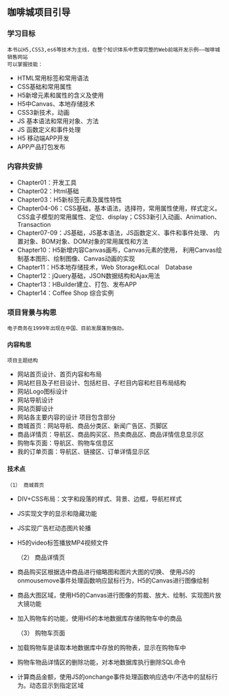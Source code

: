 ## 咖啡城项目引导

### 学习目标
    本书以H5,CSS3,es6等技术为主线，在整个知识体系中贯穿完整的Web前端开发示例——咖啡城销售网站
    可以掌握技能：
* HTML常用标签和常用语法
* CSS基础和常用属性
* H5新增元素和属性的含义及使用
* H5中Canvas、本地存储技术
* CSS3新技术，动画
* JS 基本语法和常用对象、方法
* JS 函数定义和事件处理
* H5 移动端APP开发
* APP产品打包发布

### 内容共安排
* Chapter01：开发工具
* Chapter02：Html基础
* Chapter03：H5新标签元素及属性特性
* Chapter04-06：CSS基础，基本语法，选择符，常用属性使用，样式定义。
    CSS盒子模型的常用属性、定位、display；CSS3新引入动画、Animation、Transaction
* Chapter07-09：JS基础，JS基本语法，JS函数定义、事件和事件处理、
    内置对象、BOM对象、DOM对象的常用属性和方法
* Chapter10：H5新增内容Canvas画布，Canvas元素的使用，
    利用Canvas绘制基本图形、绘制图像、Canvas动画的实现
* Chapter11：H5本地存储技术，Web Storage和Local　Database
* Chapter12：jQuery基础，JSON数据结构和Ajax用法
* Chapter13：HBuilder建立、打包、发布APP
* Chapter14：Coffee Shop 综合实例

### 项目背景与构思
    电子商务在1999年出现在中国、目前发展蓬勃强劲。
#### 内容构思
    项目主题结构
* 网站首页设计、首页内容和布局
* 网站栏目及子栏目设计、包括栏目、子栏目内容和栏目布局结构
* 网站Logo图标设计
* 网站导航设计
* 网站页脚设计
* 网站各主要内容的设计
    项目包含部分
* 商城首页：网站导航、商品分类区、新闻广告区、页脚区
* 商品详情页：导航区、商品购买区、热卖商品区、商品详情信息显示区
* 购物车页面：导航区、购物车信息区
* 我的订单页面：导航区、链接区、订单详情显示区
#### 技术点
    （1） 商城首页
* DIV+CSS布局：文字和段落的样式、背景、边框，导航栏样式
* JS实现文字的显示和隐藏功能
* JS实现广告栏动态图片轮播
* H5的video标签播放MP4视频文件

    （2） 商品详情页
* 商品购买区根据选中商品进行缩略图和图片大图的切换、
    使用JS的onmousemove事件处理函数响应鼠标行为，H5的Canvas进行图像绘制
* 商品大图区域，使用H5的Canvas进行图像的剪裁、放大、绘制、实现图片放大镜功能
* 加入购物车的功能，使用H5的本地数据库存储购物车中的商品

    （3） 购物车页面
* 加载购物车是读取本地数据库中存放的购物表，显示在购物车中
* 购物车物品详情区的删除功能，对本地数据库执行删除SQL命令
* 计算商品金额，使用JS的onchange事件处理函数响应选中/不选中的鼠标行为。动态显示到指定区域


